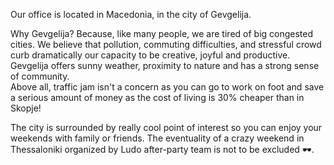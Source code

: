 Our office is located in Macedonia, in the city of Gevgelija.  

Why Gevgelija? Because, like many people, we are tired of big congested cities. We believe that pollution, commuting difficulties, and stressful crowd curb dramatically our capacity to be creative, joyful and productive. Gevgelija offers sunny weather, proximity to nature and has a strong sense of community.  
Above all, traffic jam isn't a concern as you can go to work on foot and save a serious amount of money as the cost of living is 30% cheaper than in Skopje!  

The city is surrounded by really cool point of interest so you can enjoy your weekends with family or friends. The eventuality of a crazy weekend in Thessaloniki organized by Ludo after-party team is not to be excluded 🕶.
